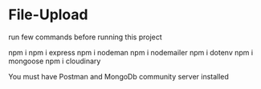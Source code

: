 # File-Upload

run few commands before running this project

npm i
npm i express
npm i nodeman
npm i nodemailer
npm i dotenv
npm i mongoose
npm i cloudinary

You must have Postman and MongoDb community server installed
